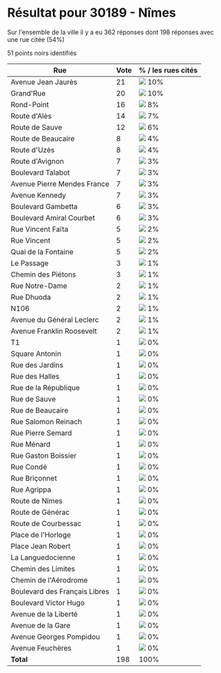 # Résultat pour 30189 - Nîmes

Sur l'ensemble de la ville il y a eu 362 réponses dont 198 réponses avec une rue citée (54%)

51 points noirs identifiés

| Rue | Vote | % / les rues cités|
|-----|------|-------------------|
| Avenue Jean Jaurès | 21 | <img src="../../img/bar_10.gif" />&nbsp;10%|
| Grand'Rue | 20 | <img src="../../img/bar_10.gif" />&nbsp;10%|
| Rond-Point | 16 | <img src="../../img/bar_8.gif" />&nbsp;8%|
| Route d'Alès | 14 | <img src="../../img/bar_7.gif" />&nbsp;7%|
| Route de Sauve | 12 | <img src="../../img/bar_6.gif" />&nbsp;6%|
| Route de Beaucaire | 8 | <img src="../../img/bar_4.gif" />&nbsp;4%|
| Route d'Uzès | 8 | <img src="../../img/bar_4.gif" />&nbsp;4%|
| Route d'Avignon | 7 | <img src="../../img/bar_3.gif" />&nbsp;3%|
| Boulevard Talabot | 7 | <img src="../../img/bar_3.gif" />&nbsp;3%|
| Avenue Pierre Mendes France | 7 | <img src="../../img/bar_3.gif" />&nbsp;3%|
| Avenue Kennedy | 7 | <img src="../../img/bar_3.gif" />&nbsp;3%|
| Boulevard Gambetta | 6 | <img src="../../img/bar_3.gif" />&nbsp;3%|
| Boulevard Amiral Courbet | 6 | <img src="../../img/bar_3.gif" />&nbsp;3%|
| Rue Vincent Faïta | 5 | <img src="../../img/bar_2.gif" />&nbsp;2%|
| Rue Vincent | 5 | <img src="../../img/bar_2.gif" />&nbsp;2%|
| Quai de la Fontaine | 5 | <img src="../../img/bar_2.gif" />&nbsp;2%|
| Le Passage | 3 | <img src="../../img/bar_1.gif" />&nbsp;1%|
| Chemin des Piétons | 3 | <img src="../../img/bar_1.gif" />&nbsp;1%|
| Rue Notre-Dame | 2 | <img src="../../img/bar_1.gif" />&nbsp;1%|
| Rue Dhuoda | 2 | <img src="../../img/bar_1.gif" />&nbsp;1%|
| N106 | 2 | <img src="../../img/bar_1.gif" />&nbsp;1%|
| Avenue du Général Leclerc | 2 | <img src="../../img/bar_1.gif" />&nbsp;1%|
| Avenue Franklin Roosevelt | 2 | <img src="../../img/bar_1.gif" />&nbsp;1%|
| T1 | 1 | <img src="../../img/bar_0.gif" />&nbsp;0%|
| Square Antonin | 1 | <img src="../../img/bar_0.gif" />&nbsp;0%|
| Rue des Jardins | 1 | <img src="../../img/bar_0.gif" />&nbsp;0%|
| Rue des Halles | 1 | <img src="../../img/bar_0.gif" />&nbsp;0%|
| Rue de la République | 1 | <img src="../../img/bar_0.gif" />&nbsp;0%|
| Rue de Sauve | 1 | <img src="../../img/bar_0.gif" />&nbsp;0%|
| Rue de Beaucaire | 1 | <img src="../../img/bar_0.gif" />&nbsp;0%|
| Rue Salomon Reinach | 1 | <img src="../../img/bar_0.gif" />&nbsp;0%|
| Rue Pierre Semard | 1 | <img src="../../img/bar_0.gif" />&nbsp;0%|
| Rue Ménard | 1 | <img src="../../img/bar_0.gif" />&nbsp;0%|
| Rue Gaston Boissier | 1 | <img src="../../img/bar_0.gif" />&nbsp;0%|
| Rue Condé | 1 | <img src="../../img/bar_0.gif" />&nbsp;0%|
| Rue Briçonnet | 1 | <img src="../../img/bar_0.gif" />&nbsp;0%|
| Rue Agrippa | 1 | <img src="../../img/bar_0.gif" />&nbsp;0%|
| Route de Nîmes | 1 | <img src="../../img/bar_0.gif" />&nbsp;0%|
| Route de Générac | 1 | <img src="../../img/bar_0.gif" />&nbsp;0%|
| Route de Courbessac | 1 | <img src="../../img/bar_0.gif" />&nbsp;0%|
| Place de l'Horloge | 1 | <img src="../../img/bar_0.gif" />&nbsp;0%|
| Place Jean Robert | 1 | <img src="../../img/bar_0.gif" />&nbsp;0%|
| La Languedocienne | 1 | <img src="../../img/bar_0.gif" />&nbsp;0%|
| Chemin des Limites | 1 | <img src="../../img/bar_0.gif" />&nbsp;0%|
| Chemin de l'Aérodrome | 1 | <img src="../../img/bar_0.gif" />&nbsp;0%|
| Boulevard des Français Libres | 1 | <img src="../../img/bar_0.gif" />&nbsp;0%|
| Boulevard Victor Hugo | 1 | <img src="../../img/bar_0.gif" />&nbsp;0%|
| Avenue de la Liberté | 1 | <img src="../../img/bar_0.gif" />&nbsp;0%|
| Avenue de la Gare | 1 | <img src="../../img/bar_0.gif" />&nbsp;0%|
| Avenue Georges Pompidou | 1 | <img src="../../img/bar_0.gif" />&nbsp;0%|
| Avenue Feuchères | 1 | <img src="../../img/bar_0.gif" />&nbsp;0%|
| **Total** | 198 | 100%|
